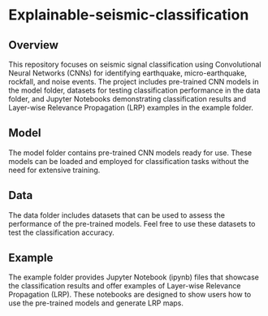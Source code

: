 # Explainable-seismic-classification

## Overview
This repository focuses on seismic signal classification using Convolutional Neural Networks (CNNs) for identifying earthquake, micro-earthquake, rockfall, and noise events. The project includes pre-trained CNN models in the model folder, datasets for testing classification performance in the data folder, and Jupyter Notebooks demonstrating classification results and Layer-wise Relevance Propagation (LRP) examples in the example folder.

## Model
The model folder contains pre-trained CNN models ready for use. These models can be loaded and employed for classification tasks without the need for extensive training.

## Data
The data folder includes datasets that can be used to assess the performance of the pre-trained models. Feel free to use these datasets to test the classification accuracy.

## Example
The example folder provides Jupyter Notebook (ipynb) files that showcase the classification results and offer examples of Layer-wise Relevance Propagation (LRP). 
These notebooks are designed to show users how to use the pre-trained models and generate LRP maps.
